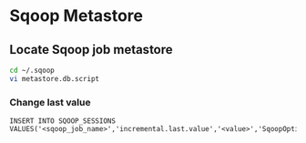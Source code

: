 # Sqoop Metastore

## Locate Sqoop job metastore
```bash
cd ~/.sqoop
vi metastore.db.script
```

### Change last value
```
INSERT INTO SQOOP_SESSIONS VALUES('<sqoop_job_name>','incremental.last.value','<value>','SqoopOptions')
```
